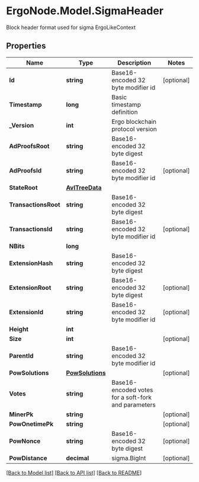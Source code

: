 # ErgoNode.Model.SigmaHeader
Block header format used for sigma ErgoLikeContext

## Properties

Name | Type | Description | Notes
------------ | ------------- | ------------- | -------------
**Id** | **string** | Base16-encoded 32 byte modifier id | [optional] 
**Timestamp** | **long** | Basic timestamp definition | 
**_Version** | **int** | Ergo blockchain protocol version | 
**AdProofsRoot** | **string** | Base16-encoded 32 byte digest | 
**AdProofsId** | **string** | Base16-encoded 32 byte modifier id | [optional] 
**StateRoot** | [**AvlTreeData**](AvlTreeData.md) |  | 
**TransactionsRoot** | **string** | Base16-encoded 32 byte digest | 
**TransactionsId** | **string** | Base16-encoded 32 byte modifier id | [optional] 
**NBits** | **long** |  | 
**ExtensionHash** | **string** | Base16-encoded 32 byte digest | 
**ExtensionRoot** | **string** | Base16-encoded 32 byte digest | [optional] 
**ExtensionId** | **string** | Base16-encoded 32 byte modifier id | [optional] 
**Height** | **int** |  | 
**Size** | **int** |  | [optional] 
**ParentId** | **string** | Base16-encoded 32 byte modifier id | 
**PowSolutions** | [**PowSolutions**](PowSolutions.md) |  | [optional] 
**Votes** | **string** | Base16-encoded votes for a soft-fork and parameters | 
**MinerPk** | **string** |  | [optional] 
**PowOnetimePk** | **string** |  | [optional] 
**PowNonce** | **string** | Base16-encoded 32 byte digest | [optional] 
**PowDistance** | **decimal** | sigma.BigInt | [optional] 

[[Back to Model list]](../README.md#documentation-for-models) [[Back to API list]](../README.md#documentation-for-api-endpoints) [[Back to README]](../README.md)

